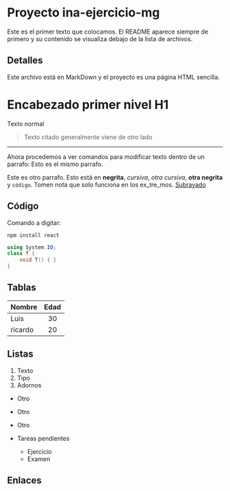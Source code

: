 # Proyecto ina-ejercicio-mg
Este es el primer texto que colocamos.  El README aparece siempre de primero y su contenido se visualiza debajo de la lista de archivos.

## Detalles
Este archivo está en MarkDown y el proyecto es una página HTML sencilla.

# Encabezado primer nivel H1

Texto normal
> Texto citado
> generalmente viene
> de otro lado
------
Ahora procedemos a ver comandos para modificar texto dentro de un parrafo:
Esto es el mismo parrafo.

Este es otro parrafo.  Esto está en **negrita**, _cursiva_, *otra cursiva*, __otra negrita__ y `código`. Tomen nota que solo funciona en los ex_tre_mos.  <u>Subrayado</u>

## Código
Comando a digitar:
```
npm install react
```

``` csharp
using System.IO;
class f {
    void T() { }
}
```

<!--  comentario -->

## Tablas
| Nombre | Edad   |
|--------|:------:|
|Luis    |   30   |
|ricardo |   20   |

## Listas
1. Texto
2. Tipo
3. Adornos

- Otro
- Otro
- Otro

- Tareas pendientes
  - Ejercicio
  - Examen

## Enlaces 














